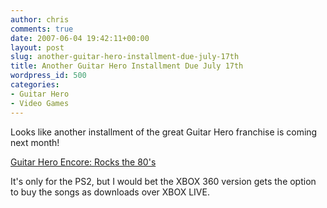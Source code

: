 ```yaml
---
author: chris
comments: true
date: 2007-06-04 19:42:11+00:00
layout: post
slug: another-guitar-hero-installment-due-july-17th
title: Another Guitar Hero Installment Due July 17th
wordpress_id: 500
categories:
- Guitar Hero
- Video Games
---
```


Looks like another installment of the great Guitar Hero franchise is coming next month!

[Guitar Hero Encore: Rocks the 80's](http://en.wikipedia.org/wiki/Guitar_Hero_Encore:_Rocks_the_80s)

It's only for the PS2, but I would bet the XBOX 360 version gets the option to buy the songs as downloads over XBOX LIVE.
